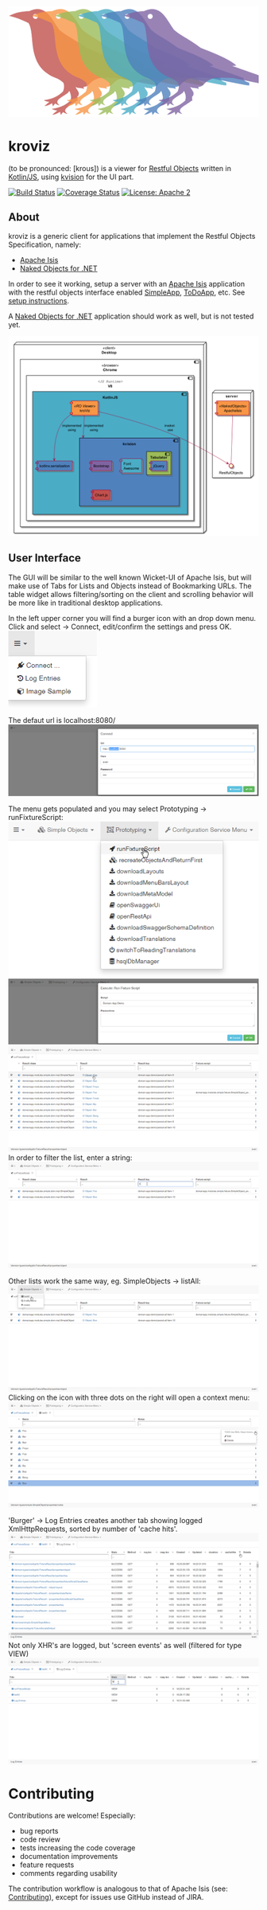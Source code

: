 ![kroviz Logo](./images/kroviz-logo.svg )
# kroviz 
(to be pronounced: [krous]) is a viewer for [Restful Objects](http://www.restfulobjects.org) written in [Kotlin/JS](https://github.com/JetBrains/kotlin/tree/master/js), using [kvision](https://rjaros.github.io/kvision) for the UI part. 


[![Build Status](https://travis-ci.com/joerg-rade/kroviz.svg?branch=master)](https://travis-ci.com/joerg-rade/kroviz.svg?branch=master)
[![Coverage Status](https://coveralls.io/repos/github/joerg-rade/kroviz/badge.svg?branch=master)](https://coveralls.io/github/joerg-rade/kroviz?branch=master)
[![License: Apache 2](https://img.shields.io/badge/license-Apache%202-blue)](https://opensource.org/licenses/Apache-2.0)
## About

kroviz is a generic client for applications that implement the Restful Objects Specification, namely:

* [Apache Isis](https://isis.apache.org/)
* [Naked Objects for .NET](http://nakedobjects.net/home/index.shtml)

In order to see it working, setup a server with an [Apache Isis](https://isis.apache.org/) application with the restful objects interface enabled 
[SimpleApp](https://github.com/apache/isis/tree/master/example/application/simpleapp), [ToDoApp](https://github.com/isisaddons/isis-app-todoapp), 
etc. See [setup instructions](./docs/DevelopmentGuide.md#setup-the-back-end). 

A [Naked Objects for .NET](http://nakedobjects.net/home/index.shtml) application should work as well, but is not tested yet.

![Preview](./images/arc-overview.png)

## User Interface

The GUI will be similar to the well known Wicket-UI of Apache Isis, but will make use of Tabs for Lists and Objects instead of Bookmarking URLs.
The table widget allows filtering/sorting on the client and scrolling behavior will be more like in traditional desktop applications.  

In the left upper corner you will find a burger icon with an drop down menu. Click and select -> Connect, edit/confirm the settings and press OK.
![Preview](./images/Connect1.png)

The defaut url is localhost:8080/
![Preview](./images/Connect2.png)

The menu gets populated and you may select Prototyping -> runFixtureScript:
![Preview](./images/RunFixtureScript1.png)
![Preview](./images/RunFixtureScript2.png)
![Preview](./images/RunFixtureScript3.png)
In order to filter the list, enter a string:
![Preview](./images/RunFixtureScript4.png)

Other lists work the same way, eg. SimpleObjects -> listAll:
![Preview](./images/ListAll1.png)
Clicking on the icon with three dots on the right will open a context menu:
![Preview](./images/ListAll2.png)

'Burger' -> Log Entries  creates another tab showing logged XmlHttpRequests, sorted by number of 'cache hits'.
![Preview](./images/LogEntries1.png)
Not only XHR's are logged, but 'screen events' as well (filtered for type VIEW)
![Preview2](./images/LogEntries2.png)


# Contributing
Contributions are welcome! Especially:
* bug reports
* code review
* tests increasing the code coverage
* documentation improvements
* feature requests
* comments regarding usability

The contribution workflow is analogous to that of Apache Isis (see: [Contributing](https://isis.apache.org/guides/dg/dg.html#_dg_contributing)), 
except for issues use GitHub instead of JIRA.

